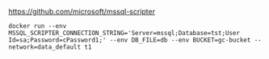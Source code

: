 https://github.com/microsoft/mssql-scripter

```
docker run --env MSSQL_SCRIPTER_CONNECTION_STRING='Server=mssql;Database=tst;User Id=sa;Password=cPassword1;' --env DB_FILE=db --env BUCKET=gc-bucket --network=data_default t1
```
